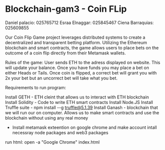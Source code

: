 # Blockchain-gam3 - Coin FLip
Daniel palacio: 025765712
Esraa Elnaggar: 025845467
Ciena Barraquias: 025609855

Our Coin Flip Game project leverages distributed systems to create a decentralized and transparent betting platform. Utilizing the Ethereum blockchain and smart contracts, the game allows users to place bets on the outcome of a coin flip directly from their Metamask wallets.

Rules of the game:
User sends ETH to the adress displayed on website. This will update your balance. Once you have funds you may place a bet on either Heads or Tails. Once coin is flipped, a correct bet will grant you with 2x your bet but an uncorrect bet will take what you bet. 


Requirements to run program:

Install GETH - ETH cleint that allows us to interact with ETH blockchain
Install Solidity - Code to write ETH smart contracts 
Install Node.JS
Install Truffle suite - npm install --g truffle@5.1.39
Install Ganash - blockchain that we will run our on computer. Allows us to make smart 				                contracts and use the blockchain without using any real money
- Install metamask exteention on google chrome and make account 
intall necessray node packages and web3 packages

run html: open -a "Google Chrome" index.html 












